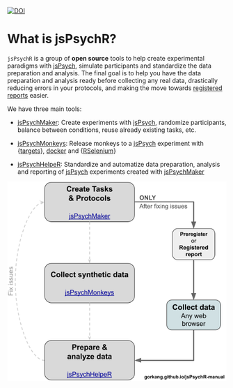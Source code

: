 [![DOI](https://zenodo.org/badge/413765764.svg)](https://zenodo.org/badge/latestdoi/413765764)

# What is jsPsychR?

`jsPsychR` is a group of **open source** tools to help create experimental paradigms with [jsPsych](https://www.jspsych.org/), simulate participants and standardize the data preparation and analysis. The final goal is to help you have the data preparation and analysis ready before collecting any real data, drastically reducing errors in your protocols, and making the move towards [registered reports](https://www.cos.io/initiatives/registered-reports) easier. 

We have three main tools:

-   [jsPsychMaker](https://github.com/gorkang/jsPsychMaker): Create experiments with [jsPsych](https://www.jspsych.org/), randomize participants, balance between conditions, reuse already existing tasks, etc.  

-   [jsPsychMonkeys](https://github.com/gorkang/jsPsychMonkeys): Release monkeys to a [jsPsych](https://www.jspsych.org/) experiment with  {[targets](https://books.ropensci.org/targets/)}, [docker](https://www.docker.com/) and {[RSelenium](https://docs.ropensci.org/RSelenium/)}  

-   [jsPsychHelpeR](https://github.com/gorkang/jsPsychHelpeR): Standardize and automatize data preparation, analysis and reporting of [jsPsych](https://www.jspsych.org/) experiments created with [jsPsychMaker](#jsPsychMaker)

![](img/jsPsych-trinity.png)
